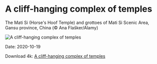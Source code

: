 # A cliff-hanging complex of temples

The Mati Si (Horse's Hoof Temple) and grottoes of Mati Si Scenic Area, Gansu province, China (© Ana Flašker/Alamy)

![A cliff-hanging complex of temples](https://bing.com/th?id=OHR.MatiSiTemple_EN-US2396131405_UHD.jpg&rf=LaDigue_UHD.jpg&pid=hp&w=1024&h=576)

Date: 2020-10-19

Download 4k: [A cliff-hanging complex of temples](https://bing.com/th?id=OHR.MatiSiTemple_EN-US2396131405_UHD.jpg&rf=LaDigue_UHD.jpg&pid=hp&w=3840&h=2160)

